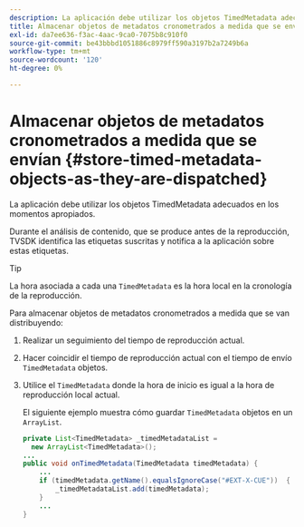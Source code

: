 ```yaml
---
description: La aplicación debe utilizar los objetos TimedMetadata adecuados en los momentos apropiados.
title: Almacenar objetos de metadatos cronometrados a medida que se envían
exl-id: da7ee636-f3ac-4aac-9ca0-7075b8c910f0
source-git-commit: be43bbbd1051886c8979ff590a3197b2a7249b6a
workflow-type: tm+mt
source-wordcount: '120'
ht-degree: 0%

---
```


# Almacenar objetos de metadatos cronometrados a medida que se envían {#store-timed-metadata-objects-as-they-are-dispatched}

La aplicación debe utilizar los objetos TimedMetadata adecuados en los momentos apropiados.

Durante el análisis de contenido, que se produce antes de la reproducción, TVSDK identifica las etiquetas suscritas y notifica a la aplicación sobre estas etiquetas.

>[!TIP]
>
>La hora asociada a cada una `TimedMetadata` es la hora local en la cronología de la reproducción.

Para almacenar objetos de metadatos cronometrados a medida que se van distribuyendo:

1. Realizar un seguimiento del tiempo de reproducción actual.
1. Hacer coincidir el tiempo de reproducción actual con el tiempo de envío `TimedMetadata` objetos.

1. Utilice el `TimedMetadata` donde la hora de inicio es igual a la hora de reproducción local actual.

   El siguiente ejemplo muestra cómo guardar `TimedMetadata` objetos en un `ArrayList`.

   ```java
   private List<TimedMetadata> _timedMetadataList =  
     new ArrayList<TimedMetadata>(); 
   ... 
   public void onTimedMetadata(TimedMetadata timedMetadata) { 
       ... 
       if (timedMetadata.getName().equalsIgnoreCase("#EXT-X-CUE"))  { 
           _timedMetadataList.add(timedMetadata); 
       } 
       ... 
   }
   ```
